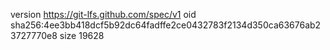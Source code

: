 version https://git-lfs.github.com/spec/v1
oid sha256:4ee3bb418dcf5b92dc64fadffe2ce0432783f2134d350ca63676ab23727770e8
size 19628
